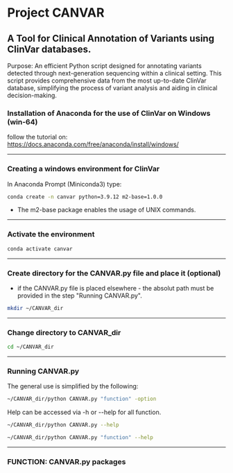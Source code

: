 #               Project CANVAR 

## A Tool for Clinical Annotation of Variants using ClinVar databases. 

Purpose: An efficient Python script designed for annotating variants detected through next-generation sequencing within a clinical setting. 
This script provides comprehensive data from the most up-to-date ClinVar database, simplifying the process of variant analysis and aiding in clinical decision-making.

### Installation of Anaconda for the use of ClinVar on Windows (win-64)

follow the tutorial on: https://docs.anaconda.com/free/anaconda/install/windows/

___________________________________________________
### Creating a windows environment for ClinVar

In Anaconda Prompt (Miniconda3) type:

```bash
conda create -n canvar python=3.9.12 m2-base=1.0.0
```

- The m2-base package enables the usage of UNIX commands. 

___________________________________________________
### Activate the environment

```bash
conda activate canvar
```

___________________________________________________
### Create directory for the CANVAR.py file and place it (optional)
- if the CANVAR.py file is placed elsewhere - the absolut path must be provided in the step "Running CANVAR.py".
```bash
mkdir ~/CANVAR_dir
``` 
 
___________________________________________________
### Change directory to CANVAR_dir
```bash
cd ~/CANVAR_dir
```

___________________________________________________
### Running CANVAR.py

The general use is simplified by the following:

```bash
~/CANVAR_dir/python CANVAR.py "function" -option  
```

Help can be accessed via -h or --help for all function.
```bash
~/CANVAR_dir/python CANVAR.py --help
```
```bash
~/CANVAR_dir/python CANVAR.py "function" --help
```  

___________________________________________________
### FUNCTION: CANVAR.py packages
